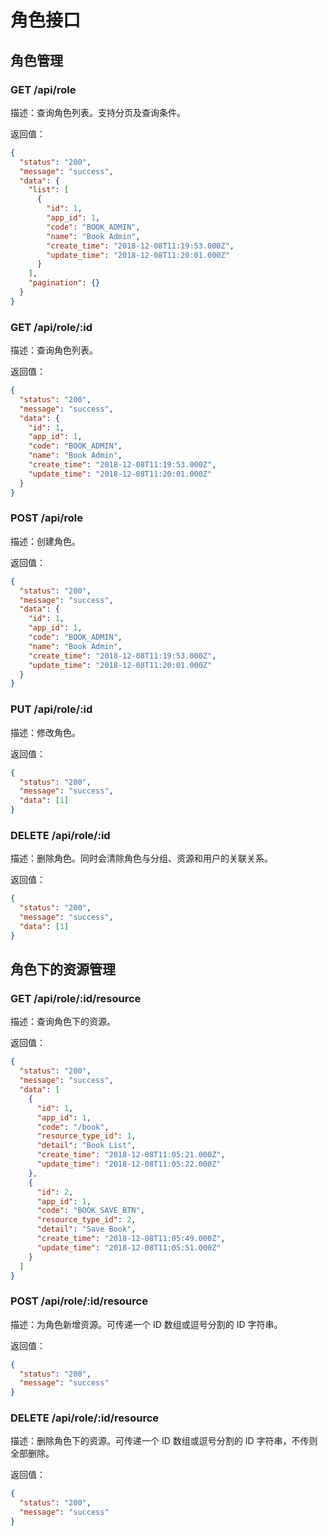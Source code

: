 # 角色接口

## 角色管理

### GET /api/role

描述：查询角色列表。支持分页及查询条件。

返回值：

```json
{
  "status": "200",
  "message": "success",
  "data": {
    "list": [
      {
        "id": 1,
        "app_id": 1,
        "code": "BOOK_ADMIN",
        "name": "Book Admin",
        "create_time": "2018-12-08T11:19:53.000Z",
        "update_time": "2018-12-08T11:20:01.000Z"
      }
    ],
    "pagination": {}
  }
}
```

### GET /api/role/:id

描述：查询角色列表。

返回值：

```json
{
  "status": "200",
  "message": "success",
  "data": {
    "id": 1,
    "app_id": 1,
    "code": "BOOK_ADMIN",
    "name": "Book Admin",
    "create_time": "2018-12-08T11:19:53.000Z",
    "update_time": "2018-12-08T11:20:01.000Z"
  }
}
```

### POST /api/role

描述：创建角色。

返回值：

```json
{
  "status": "200",
  "message": "success",
  "data": {
    "id": 1,
    "app_id": 1,
    "code": "BOOK_ADMIN",
    "name": "Book Admin",
    "create_time": "2018-12-08T11:19:53.000Z",
    "update_time": "2018-12-08T11:20:01.000Z"
  }
}
```

### PUT /api/role/:id

描述：修改角色。

返回值：

```json
{
  "status": "200",
  "message": "success",
  "data": [1]
}
```

### DELETE /api/role/:id

描述：删除角色。同时会清除角色与分组、资源和用户的关联关系。

返回值：

```json
{
  "status": "200",
  "message": "success",
  "data": [1]
}
```

## 角色下的资源管理

### GET /api/role/:id/resource

描述：查询角色下的资源。

返回值：

```json
{
  "status": "200",
  "message": "success",
  "data": [
    {
      "id": 1,
      "app_id": 1,
      "code": "/book",
      "resource_type_id": 1,
      "detail": "Book List",
      "create_time": "2018-12-08T11:05:21.000Z",
      "update_time": "2018-12-08T11:05:22.000Z"
    },
    {
      "id": 2,
      "app_id": 1,
      "code": "BOOK_SAVE_BTN",
      "resource_type_id": 2,
      "detail": "Save Book",
      "create_time": "2018-12-08T11:05:49.000Z",
      "update_time": "2018-12-08T11:05:51.000Z"
    }
  ]
}
```

### POST /api/role/:id/resource

描述：为角色新增资源。可传递一个 ID 数组或逗号分割的 ID 字符串。

返回值：

```json
{
  "status": "200",
  "message": "success"
}
```

### DELETE /api/role/:id/resource

描述：删除角色下的资源。可传递一个 ID 数组或逗号分割的 ID 字符串，不传则全部删除。

返回值：

```json
{
  "status": "200",
  "message": "success"
}
```
